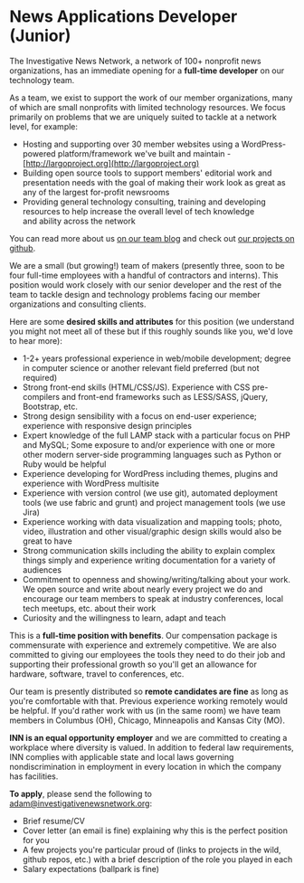 # News Applications Developer (Junior)

The Investigative News Network, a network of 100+ nonprofit news organizations, has an immediate opening for a **full-time developer** on our technology team.

As a team, we exist to support the work of our member organizations, many of which are small nonprofits with limited technology resources. We focus primarily on problems that we are uniquely suited to tackle at a network level, for example:

-  Hosting and supporting over 30 member websites using a WordPress-powered platform/framework we've built and maintain - [http://largoproject.org](http://largoproject.org)
-  Building open source tools to support members' editorial work and presentation needs with the goal of making their work look as great as any of the largest for-profit newsrooms
-  Providing general technology consulting, training and developing resources to help increase the overall level of tech knowledge and ability across the network

You can read more about us [on our team blog](http://nerds.investigativenewsnetwork.org) and check out [our projects on github](http://github.com/inn).

We are a small (but growing!) team of makers (presently three, soon to be four full-time employees with a handful of contractors and interns). This position would work closely with our senior developer and the rest of the team to tackle design and technology problems facing our member organizations and consulting clients.

Here are some **desired skills and attributes** for this position (we understand you might not meet all of these but if this roughly sounds like you, we'd love to hear more):

-  1-2+ years professional experience in web/mobile development; degree in computer science or another relevant field preferred (but not required)
-  Strong front-end skills (HTML/CSS/JS). Experience with CSS pre-compilers and front-end frameworks such as LESS/SASS, jQuery, Bootstrap, etc.
-  Strong design sensibility with a focus on end-user experience; experience with responsive design principles
-  Expert knowledge of the full LAMP stack with a particular focus on PHP and MySQL; Some exposure to and/or experience with one or more other modern server-side programming languages such as Python or Ruby would be helpful
-  Experience developing for WordPress including themes, plugins and experience with WordPress multisite
-  Experience with version control (we use git), automated deployment tools (we use fabric and grunt) and project management tools (we use Jira)
-  Experience working with data visualization and mapping tools; photo, video, illustration and other visual/graphic design skills would also be great to have
-  Strong communication skills including the ability to explain complex things simply and experience writing documentation for a variety of audiences
-  Commitment to openness and showing/writing/talking about your work. We open source and write about nearly every project we do and encourage our team members to speak at industry conferences, local tech meetups, etc. about their work
-  Curiosity and the willingness to learn, adapt and teach

This is a **full-time position with benefits**. Our compensation package is commensurate with experience and extremely competitive. We are also committed to giving our employees the tools they need to do their job and supporting their professional growth so you'll get an allowance for hardware, software, travel to conferences, etc.

Our team is presently distributed so **remote candidates are fine** as long as you're comfortable with that. Previous experience working remotely would be helpful. If you'd rather work with us (in the same room) we have team members in Columbus (OH), Chicago, Minneapolis and Kansas City (MO).

**INN is an equal opportunity employer** and we are committed to creating a workplace where diversity is valued. In addition to federal law requirements, INN complies with applicable state and local laws governing nondiscrimination in employment in every location in which the company has facilities.

**To apply**, please send the following to [adam@investigativenewsnetwork.org](mailto:adam@investigativenewsnetwork.org):

-  Brief resume/CV
-  Cover letter (an email is fine) explaining why this is the perfect position for you
-  A few projects you're particular proud of (links to projects in the wild, github repos, etc.) with a brief description of the role you played in each
-  Salary expectations (ballpark is fine)
